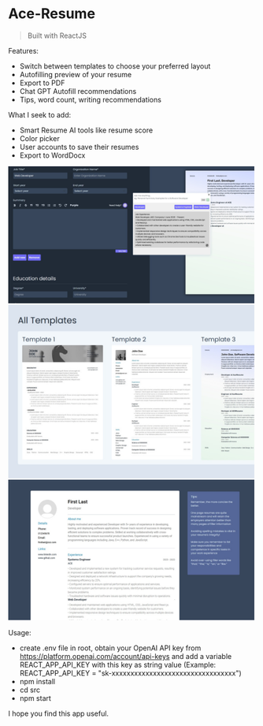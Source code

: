 # Ace-Resume

> Built with ReactJS

Features:
- Switch between templates to choose your preferred layout
- Autofilling preview of your resume
- Export to PDF
- Chat GPT Autofill recommendations
- Tips, word count, writing recommendations

What I seek to add:
- Smart Resume AI tools like resume score
- Color picker
- User accounts to save their resumes
- Export to WordDocx

<img src="src/Components/Data/images/home2.jpg" width="500">
<img src="src/Components/Data/images/home1.jpg" width="500">
<img src="src/Components/Data/images/home3.jpg" width="500">

Usage:
- create .env file in root, obtain your OpenAI API key from https://platform.openai.com/account/api-keys and add a variable REACT_APP_API_KEY with this key as string value (Example: REACT_APP_API_KEY = "sk-xxxxxxxxxxxxxxxxxxxxxxxxxxxxxxxxx")
- npm install
- cd src
- npm start

I hope you find this app useful.
